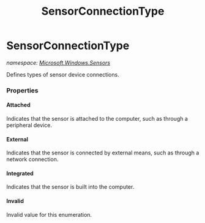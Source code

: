 ﻿---
title: SensorConnectionType
---

# SensorConnectionType
_namespace: [Microsoft.Windows.Sensors](N-Microsoft.Windows.Sensors.html)_

Defines types of sensor device connections.



### Properties

#### Attached
Indicates that the sensor is attached to the computer, such as through a peripheral device.
#### External
Indicates that the sensor is connected by external means, such as through a network connection.
#### Integrated
Indicates that the sensor is built into the computer.
#### Invalid
Invalid value for this enumeration.

